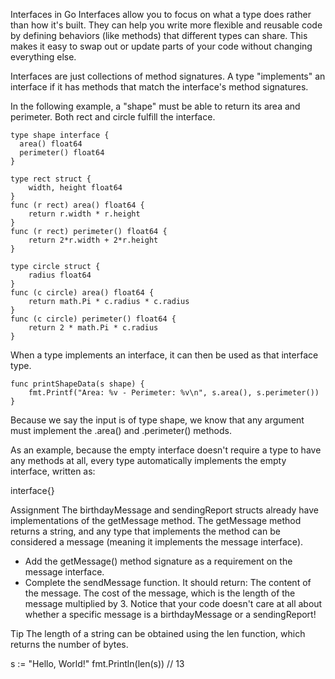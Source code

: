 Interfaces in Go
Interfaces allow you to focus on what a type does rather than how it's built. They can help you write more flexible and reusable code by defining behaviors (like methods) that different types can share. This makes it easy to swap out or update parts of your code without changing everything else.

Interfaces are just collections of method signatures. A type "implements" an interface if it has methods that match the interface's method signatures.

In the following example, a "shape" must be able to return its area and perimeter. Both rect and circle fulfill the interface.

```
type shape interface {
  area() float64
  perimeter() float64
}

type rect struct {
    width, height float64
}
func (r rect) area() float64 {
    return r.width * r.height
}
func (r rect) perimeter() float64 {
    return 2*r.width + 2*r.height
}

type circle struct {
    radius float64
}
func (c circle) area() float64 {
    return math.Pi * c.radius * c.radius
}
func (c circle) perimeter() float64 {
    return 2 * math.Pi * c.radius
}

```

When a type implements an interface, it can then be used as that interface type.
```
func printShapeData(s shape) {
	fmt.Printf("Area: %v - Perimeter: %v\n", s.area(), s.perimeter())
}
```
Because we say the input is of type shape, we know that any argument must implement the .area() and .perimeter() methods.

As an example, because the empty interface doesn't require a type to have any methods at all, every type automatically implements the empty interface, written as:

interface{}

Assignment
The birthdayMessage and sendingReport structs already have implementations of the getMessage method. The getMessage method returns a string, and any type that implements the method can be considered a message (meaning it implements the message interface).

-   Add the getMessage() method signature as a requirement on the message interface.
-   Complete the sendMessage function. It should return:
        The content of the message.
        The cost of the message, which is the length of the message multiplied by 3.
Notice that your code doesn't care at all about whether a specific message is a birthdayMessage or a sendingReport!

Tip
The length of a string can be obtained using the len function, which returns the number of bytes.

s := "Hello, World!"
fmt.Println(len(s))
// 13